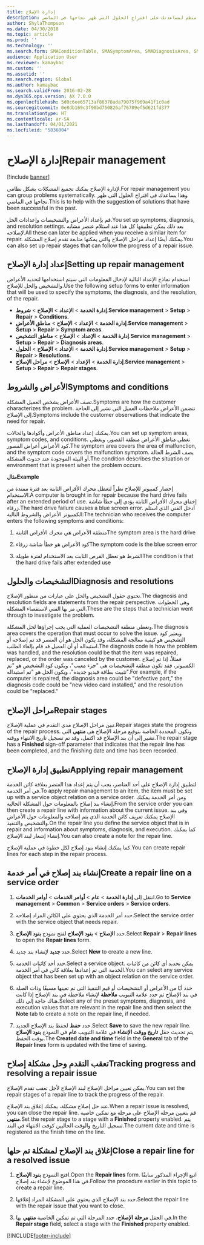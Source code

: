 ```yaml
---
title: إدارة الإصلاح
description: قم بتجميع المشكلات بشكل منظم لمساعدتك على اقتراح الحلول التي ظهر نجاحها في الماضي.
author: ShylaThompson
ms.date: 04/30/2018
ms.topic: article
ms.prod: ''
ms.technology: ''
ms.search.form: SMAConditionTable, SMASymptomArea, SMADiagnosisArea, SMAResolutionTable, SMARepairStage
audience: Application User
ms.reviewer: kamaybac
ms.custom: ''
ms.assetid: ''
ms.search.region: Global
ms.author: kamaybac
ms.search.validFrom: 2016-02-28
ms.dyn365.ops.version: AX 7.0.0
ms.openlocfilehash: 5d0c6ee65713af86378ada79075f969a41f1c0ad
ms.sourcegitcommit: 0e8db169c3f90bd750826af76709ef5d621fd377
ms.translationtype: HT
ms.contentlocale: ar-SA
ms.lasthandoff: 04/01/2021
ms.locfileid: "5836004"
---
```

# <a name="repair-management"></a><span data-ttu-id="ab619-103">إدارة الإصلاح</span><span class="sxs-lookup"><span data-stu-id="ab619-103">Repair management</span></span>       

[!include [banner](../includes/banner.md)]


<span data-ttu-id="ab619-104">لإدارة الإصلاح يمكنك تجميع المشكلات بشكل نظامي.</span><span class="sxs-lookup"><span data-stu-id="ab619-104">For repair management you can group problems systematically.</span></span> <span data-ttu-id="ab619-105">وهذا يساعدك في اقتراح الحلول التي ظهر نجاحها في الماضي.</span><span class="sxs-lookup"><span data-stu-id="ab619-105">This is to help with the suggestion of solutions that have been successful in the past.</span></span>

<span data-ttu-id="ab619-106">قم بإعداد الأعراض والتشخيصات وإعدادات الحل.</span><span class="sxs-lookup"><span data-stu-id="ab619-106">You set up symptoms, diagnosis, and resolution settings.</span></span> <span data-ttu-id="ab619-107">بعد ذلك يمكن تطبيقها كل هذا عند استلام عنصر مشابه لإصلاحه.</span><span class="sxs-lookup"><span data-stu-id="ab619-107">All these can later be applied when you receive a similar item for repair.</span></span> <span data-ttu-id="ab619-108">يمكنك أيضًا إعداد مراحل الإصلاح والتي يمكنها متابعة تقدم إصلاح المشكلة.</span><span class="sxs-lookup"><span data-stu-id="ab619-108">You can also set up repair stages that can follow the progress of a repair issue.</span></span>

## <a name="setting-up-repair-management"></a><span data-ttu-id="ab619-109">إعداد إدارة الإصلاح</span><span class="sxs-lookup"><span data-stu-id="ab619-109">Setting up repair management</span></span>

<span data-ttu-id="ab619-110">استخدام نماذج الإعداد التالية لإدخال المعلومات التي سيتم استخدامها لتحديد الأعراض والتشخيص والحل للإصلاح.</span><span class="sxs-lookup"><span data-stu-id="ab619-110">Use the following setup forms to enter information that will be used to specify the symptoms, the diagnosis, and the resolution, of the repair.</span></span>

- <span data-ttu-id="ab619-111">**إدارة الخدمة** \> **الإعداد** \> **الإصلاح** \> **شروط**.</span><span class="sxs-lookup"><span data-stu-id="ab619-111">**Service management** \> **Setup** \> **Repair** \> **Conditions**.</span></span>
- <span data-ttu-id="ab619-112">**إدارة الخدمة** \> **الإعداد** \> **الإصلاح** \> **مناطق الأعراض**.</span><span class="sxs-lookup"><span data-stu-id="ab619-112">**Service management** \> **Setup** \> **Repair** \> **Symptom areas**.</span></span>
-  <span data-ttu-id="ab619-113">**إدارة الخدمة** \> **الإعداد** \> **الإصلاح** \> **مناطق التشخيص**.</span><span class="sxs-lookup"><span data-stu-id="ab619-113">**Service management** \> **Setup** \> **Repair** \> **Diagnosis areas**.</span></span>
- <span data-ttu-id="ab619-114">**إدارة الخدمة** \> **الإعداد** \> **الإصلاح** \> **الحلول**.</span><span class="sxs-lookup"><span data-stu-id="ab619-114">**Service management** \> **Setup** \> **Repair** \> **Resolutions**.</span></span>
- <span data-ttu-id="ab619-115">**إدارة الخدمة** \> **الإعداد** \> **الإصلاح** \> **مراحل الإصلاح**.</span><span class="sxs-lookup"><span data-stu-id="ab619-115">**Service management** \> **Setup** \> **Repair** \> **Repair stages**.</span></span>

## <a name="symptoms-and-conditions"></a><span data-ttu-id="ab619-116">الأعراض والشروط</span><span class="sxs-lookup"><span data-stu-id="ab619-116">Symptoms and conditions</span></span>

<span data-ttu-id="ab619-117">تصف الأعراض يشخص العميل المشكلة.</span><span class="sxs-lookup"><span data-stu-id="ab619-117">Symptoms are how the customer characterizes the problem.</span></span> <span data-ttu-id="ab619-118">تتضمن الأعراض ملاحظات العميل التي تشير إلى الحاجة إلى الإصلاح.</span><span class="sxs-lookup"><span data-stu-id="ab619-118">Symptoms include the customer observations that indicate the need for repair.</span></span>

<span data-ttu-id="ab619-119">يمكنك إعداد مناطق الأعراض وأكوادها والحالات.</span><span class="sxs-lookup"><span data-stu-id="ab619-119">You can set up symptom areas, symptom codes, and conditions.</span></span> <span data-ttu-id="ab619-120">تغطي مناطق الأعراض منطقة القصور، ويغطي كود الأعراض أعراض القصور.</span><span class="sxs-lookup"><span data-stu-id="ab619-120">The symptom area covers the area of malfunction, and the symptom code covers the malfunction symptom.</span></span> <span data-ttu-id="ab619-121">يصف الشرط الحالة أو البيئة الموجودة عند حدوث المشكلة.</span><span class="sxs-lookup"><span data-stu-id="ab619-121">The condition describes the situation or environment that is present when the problem occurs.</span></span>

<span data-ttu-id="ab619-122">**مثال**</span><span class="sxs-lookup"><span data-stu-id="ab619-122">**Example**</span></span>

<span data-ttu-id="ab619-123">إحضار كمبيوتر للإصلاح نظراً لتعطل محرك الأقراص الثابتة بعد فترة ممتدة من الاستخدام.</span><span class="sxs-lookup"><span data-stu-id="ab619-123">A computer is brought in for repair because the hard drive fails after an extended period of use.</span></span> <span data-ttu-id="ab619-124">إخفاق محرك الأقراص الثابتة يؤدي إلى خطأ شاشة زرقاء.</span><span class="sxs-lookup"><span data-stu-id="ab619-124">The hard drive failure causes a blue screen error.</span></span> <span data-ttu-id="ab619-125">أدخل الفني الذي استلم الكمبيوتر الأعراض والشروط التالية:</span><span class="sxs-lookup"><span data-stu-id="ab619-125">The technician who receives the computer enters the following symptoms and conditions:</span></span>

1.  <span data-ttu-id="ab619-126">منطقة الأعراض هي محرك الأقراص الثابتة</span><span class="sxs-lookup"><span data-stu-id="ab619-126">The symptom area is the hard drive</span></span>

2.  <span data-ttu-id="ab619-127">كود الأعراض هو خطأ شاشة زرقاء</span><span class="sxs-lookup"><span data-stu-id="ab619-127">The symptom code is the blue screen error</span></span>

3.  <span data-ttu-id="ab619-128">الشرط هو تعطل القرص الثابت بعد الاستخدام لفترة طويلة</span><span class="sxs-lookup"><span data-stu-id="ab619-128">The condition is that the hard drive fails after extended use</span></span>

## <a name="diagnosis-and-resolutions"></a><span data-ttu-id="ab619-129">التشخيصات والحلول</span><span class="sxs-lookup"><span data-stu-id="ab619-129">Diagnosis and resolutions</span></span>

<span data-ttu-id="ab619-130">تحتوي حقول التشخيص والحل على عبارات من منظور الإصلاح.</span><span class="sxs-lookup"><span data-stu-id="ab619-130">The diagnosis and resolution fields are statements from the repair perspective.</span></span> <span data-ttu-id="ab619-131">وهي الخطوات التي مر بها الفني لاستقصاء المشكلة.</span><span class="sxs-lookup"><span data-stu-id="ab619-131">These are the steps that a technician went through to investigate the problem.</span></span>

<span data-ttu-id="ab619-132">وتغطي منطقة التشخيصات العملية التي يجب إجراؤها لحل المشكلة.</span><span class="sxs-lookup"><span data-stu-id="ab619-132">The diagnosis area covers the operation that must occur to solve the issue.</span></span> <span data-ttu-id="ab619-133">ويعتبر كود التشخيص هو كيفية معالجة المشكلة، وقد يكون الحل هو أن العنصر قد تم إصلاحه أو استبداله أو أن العميل قد قام بإلغاء الطلب.</span><span class="sxs-lookup"><span data-stu-id="ab619-133">The diagnosis code is how the problem was handled, and the resolution could be that the item was repaired, replaced, or the order was canceled by the customer.</span></span> <span data-ttu-id="ab619-134">فمثلاً، إذا تم إصلاح الكمبيوتر، فقد تكون منطقة التشخيصات هي "جزء معيب"، ويكون كود التشخيص هو "تم تثبيت بطاقة فيديو جديدة"، ويكون الحل هو "تم استبداله".</span><span class="sxs-lookup"><span data-stu-id="ab619-134">For example, if the computer is repaired, the diagnosis area could be "defective part," the diagnosis code could be "new video card installed," and the resolution could be "replaced."</span></span>

## <a name="repair-stages"></a><span data-ttu-id="ab619-135">مراحل الإصلاح</span><span class="sxs-lookup"><span data-stu-id="ab619-135">Repair stages</span></span>

<span data-ttu-id="ab619-136">تبين مراحل الإصلاح مدى التقدم في عملية الإصلاح.</span><span class="sxs-lookup"><span data-stu-id="ab619-136">Repair stages state the progress of the repair process.</span></span> <span data-ttu-id="ab619-137">وتكون المحددة الخاصة بتوقيع مرحلة الإصلاح هي **منتهي** التي تشير إلى أن بند الإصلاح قد اكتمل، وقد تم تسجيل تاريخ الانتهاء ووقته.</span><span class="sxs-lookup"><span data-stu-id="ab619-137">The repair stage has a **Finished** sign-off parameter that indicates that the repair line has been completed, and the finishing date and time has been recorded.</span></span>

## <a name="applying-repair-management"></a><span data-ttu-id="ab619-138">تطبيق إدارة الإصلاح</span><span class="sxs-lookup"><span data-stu-id="ab619-138">Applying repair management</span></span>

<span data-ttu-id="ab619-139">لتطبيق إدارة الإصلاح على أحد العناصر، يجب أن يتم إعداد هذا العنصر بعلاقة كائن الخدمة في أمر الخدمة.</span><span class="sxs-lookup"><span data-stu-id="ab619-139">To apply repair management to an item, the item must be set up with a service object relation on a service order.</span></span> <span data-ttu-id="ab619-140">ومن أمر الخدمة يمكنك إنشاء بند إصلاح بالمعلومات حول المشكلة الحالية.</span><span class="sxs-lookup"><span data-stu-id="ab619-140">From the service order you can then create a repair line with information about the current issue.</span></span> <span data-ttu-id="ab619-141">وفي بند الإصلاح يمكنك تعريف كائن الخدمة الذي يتم إصلاحه والمعلومات حول الأعراض والتشخيص والتنفيذ.</span><span class="sxs-lookup"><span data-stu-id="ab619-141">On the repair line you define the service object that is in repair and information about symptoms, diagnosis, and execution.</span></span> <span data-ttu-id="ab619-142">كما يمكنك إنشاء إشعار لبند الإصلاح.</span><span class="sxs-lookup"><span data-stu-id="ab619-142">You can also create a note for the repair line.</span></span>

<span data-ttu-id="ab619-143">كما يمكنك إنشاء بنود إصلاح لكل خطوة في عملية الإصلاح.</span><span class="sxs-lookup"><span data-stu-id="ab619-143">You can create repair lines for each step in the repair process.</span></span>

## <a name="create-a-repair-line-on-a-service-order"></a><span data-ttu-id="ab619-144">إنشاء بند إصلاح في أمر خدمة</span><span class="sxs-lookup"><span data-stu-id="ab619-144">Create a repair line on a service order</span></span>

1.  <span data-ttu-id="ab619-145">انتقل إلى **إدارة الخدمة** \> **عام** \> **أوامر الخدمات** \> **أوامر الخدمات**.</span><span class="sxs-lookup"><span data-stu-id="ab619-145">Go to **Service management** \> **Common** \> **Service orders** \> **Service orders**.</span></span>

2.  <span data-ttu-id="ab619-146">حدد أمر الخدمة الذي يحتوي على الكائن المراد إصلاحه.</span><span class="sxs-lookup"><span data-stu-id="ab619-146">Select the service order with the service object that needs repair.</span></span>

3.  <span data-ttu-id="ab619-147">حدد **الإصلاح** \> **بنود الإصلاح** لفتح نموذج **بنود الإصلاح**.</span><span class="sxs-lookup"><span data-stu-id="ab619-147">Select **Repair** \> **Repair lines** to open the **Repair lines** form.</span></span>

4.  <span data-ttu-id="ab619-148">حدد **جديد** لإنشاء بند جديد.</span><span class="sxs-lookup"><span data-stu-id="ab619-148">Select **New** to create a new line.</span></span>

5.  <span data-ttu-id="ab619-149">حدد أحد كائنات الخدمة.</span><span class="sxs-lookup"><span data-stu-id="ab619-149">Select a service object.</span></span> <span data-ttu-id="ab619-150">يمكن تحديد أي كائن من كائنات الخدمة التي تم إعدادها بعلاقة كائن في أمر الخدمة.</span><span class="sxs-lookup"><span data-stu-id="ab619-150">You can select any service object that has been set up with an object relation on the service order.</span></span>

6.  <span data-ttu-id="ab619-151">حدد أيًا من الأعراض أو التشخيصات أو قيم التنفيذ التي تم تعينها مسبقًا وذات الصلة في بند الإصلاح ثم حدد علامة التبويب **ملاحظة** لإنشاء ملاحظة في بند الإصلاح إذا كانت هناك حاجة إلى ذلك.</span><span class="sxs-lookup"><span data-stu-id="ab619-151">Select any of the preset symptoms, diagnosis, and execution values that are relevant in the repair line and then select the **Note** tab to create a note on the repair line, if needed.</span></span>

7.  <span data-ttu-id="ab619-152">حدد **حفظ** لحفظ بند الإصلاح الجديد.</span><span class="sxs-lookup"><span data-stu-id="ab619-152">Select **Save** to save the new repair line.</span></span> <span data-ttu-id="ab619-153">يتم تحديث حقل **تاريخ ووقت الإنشاء‬** في علامة التبويب **عام** في النموذج **بنود الإصلاح** بوقت الحفظ.</span><span class="sxs-lookup"><span data-stu-id="ab619-153">The **Created date and time** field in the **General** tab of the **Repair lines** form is updated with the time of saving.</span></span>

## <a name="tracking-progress-and-resolving-a-repair-issue"></a><span data-ttu-id="ab619-154">تعقب التقدم وحل مشكلة إصلاح</span><span class="sxs-lookup"><span data-stu-id="ab619-154">Tracking progress and resolving a repair issue</span></span>

<span data-ttu-id="ab619-155">يمكن تعيين مراحل الإصلاح لبند الإصلاح لأجل تعقب تقدم الإصلاح.</span><span class="sxs-lookup"><span data-stu-id="ab619-155">You can set the repair stages of a repair line to track the progress of the repair.</span></span>

<span data-ttu-id="ab619-156">عند حل إصلاح مشكلة، يمكنك إغلاق بند الإصلاح.</span><span class="sxs-lookup"><span data-stu-id="ab619-156">When a repair issue is resolved, you can close the repair line.</span></span> <span data-ttu-id="ab619-157">قم بتعيين مرحلة الإصلاح على مرحلة مع تمكين خاصية **منتهى**.</span><span class="sxs-lookup"><span data-stu-id="ab619-157">Set the repair stage to a stage with a **Finished** property enabled.</span></span> <span data-ttu-id="ab619-158">يتم تسجيل التاريخ والوقت الحاليين كوقت الانتهاء في البند.</span><span class="sxs-lookup"><span data-stu-id="ab619-158">The current date and time is registered as the finish time on the line.</span></span>

## <a name="close-a-repair-line-for-a-resolved-issue"></a><span data-ttu-id="ab619-159">إغلاق بند الإصلاح لمشكلة تم حلها</span><span class="sxs-lookup"><span data-stu-id="ab619-159">Close a repair line for a resolved issue</span></span>

1.  <span data-ttu-id="ab619-160">افتح النموذج **بنود الإصلاح**.</span><span class="sxs-lookup"><span data-stu-id="ab619-160">Open the **Repair lines** form.</span></span> <span data-ttu-id="ab619-161">اتبع الإجراء المذكور سابقًا في هذا الموضوع لإنشاء بند إصلاح.</span><span class="sxs-lookup"><span data-stu-id="ab619-161">Follow the procedure earlier in this topic to create a repair line.</span></span>

2.  <span data-ttu-id="ab619-162">حدد بند الإصلاح الذي يحتوي على المشكلة المراد إغلاقها.</span><span class="sxs-lookup"><span data-stu-id="ab619-162">Select the repair line with the repair issue that you want to close.</span></span>

3.  <span data-ttu-id="ab619-163">في الحقل **مرحلة الإصلاح**، حدد المرحلة التي تم تمكين الخاصية **منتهي** بها.</span><span class="sxs-lookup"><span data-stu-id="ab619-163">In the **Repair stage** field, select a stage with the **Finished** property enabled.</span></span>

  




[!INCLUDE[footer-include](../../includes/footer-banner.md)]